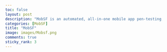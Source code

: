 ```yaml
---
toc: false
layout: post
description: "MobSF is an automated, all-in-one mobile app pen-testing, malware analysis and security assessment framework able to perform static and dynamic analysis."
categories: [MobSF]
title: "MobSF"
image: images/Mobsf.png
comments: true
sticky_rank: 3
---
```

